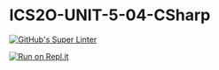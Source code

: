 # ICS2O-UNIT-5-04-CSharp

[![GitHub's Super Linter](https://github.com/MT-Aiden/ICS2O-UNIT-5-04-CSharp/workflows/GitHub's%20Super%20Linter/badge.svg)](https://github.com/MT-Aiden/ICS2O-UNIT-5-04-CSharp/actions)

[![Run on Repl.it](https://repl.it/badge/github/MT-Aiden/ICS2O-UNIT-5-04-CSharp)](https://repl.it/github/MT-Aiden/ICS2O-UNIT-5-04-CSharp)
